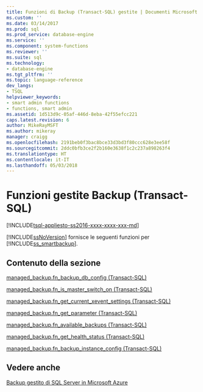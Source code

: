 ```yaml
---
title: Funzioni di Backup (Transact-SQL) gestite | Documenti Microsoft
ms.custom: ''
ms.date: 03/14/2017
ms.prod: sql
ms.prod_service: database-engine
ms.service: ''
ms.component: system-functions
ms.reviewer: ''
ms.suite: sql
ms.technology:
- database-engine
ms.tgt_pltfrm: ''
ms.topic: language-reference
dev_langs:
- TSQL
helpviewer_keywords:
- smart admin functions
- functions, smart admin
ms.assetid: 1d513d9c-05af-446d-8eba-42f55efcc221
caps.latest.revision: 6
author: MikeRayMSFT
ms.author: mikeray
manager: craigg
ms.openlocfilehash: 2191beb0f3bac8bce33d3bd3f80ccc628e3ee58f
ms.sourcegitcommit: 2ddc0bfb3ce2f2b160e3638f1c2c237a898263f4
ms.translationtype: HT
ms.contentlocale: it-IT
ms.lasthandoff: 05/03/2018
---
```

# <a name="managed-backup-functions-transact-sql"></a>Funzioni gestite Backup (Transact-SQL)
[!INCLUDE[tsql-appliesto-ss2016-xxxx-xxxx-xxx-md](../../includes/tsql-appliesto-ss2016-xxxx-xxxx-xxx-md.md)]

  [!INCLUDE[ssNoVersion](../../includes/ssnoversion-md.md)] fornisce le seguenti funzioni per [!INCLUDE[ss_smartbackup](../../includes/ss-smartbackup-md.md)].  
  
## <a name="in-this-section"></a>Contenuto della sezione  
 [managed_backup.fn_backup_db_config &#40;Transact-SQL&#41;](../../relational-databases/system-functions/managed-backup-fn-backup-db-config-transact-sql.md)  
  
 [managed_backup.fn_is_master_switch_on &#40;Transact-SQL&#41;](../../relational-databases/system-functions/managed-backup-fn-is-master-switch-on-transact-sql.md)  
  
 [managed_backup.fn_get_current_xevent_settings &#40;Transact-SQL&#41;](../../relational-databases/system-functions/managed-backup-fn-get-current-xevent-settings-transact-sql.md)  
  
 [managed_backup.fn_get_parameter &#40;Transact-SQL&#41;](../../relational-databases/system-functions/managed-backup-fn-get-parameter-transact-sql.md)  
  
 [managed_backup.fn_available_backups &#40;Transact-SQL&#41;](../../relational-databases/system-functions/managed-backup-fn-available-backups-transact-sql.md)  
  
 [managed_backup.fn_get_health_status &#40;Transact-SQL&#41;](../../relational-databases/system-functions/managed-backup-fn-get-health-status-transact-sql.md)  
  
 [managed_backup.fn_backup_instance_config &#40;Transact-SQL&#41;](../../relational-databases/system-functions/managed-backup-fn-backup-instance-config-transact-sql.md)  
  
## <a name="see-also"></a>Vedere anche  
 [Backup gestito di SQL Server in Microsoft Azure](../../relational-databases/backup-restore/sql-server-managed-backup-to-microsoft-azure.md)  
  
  
